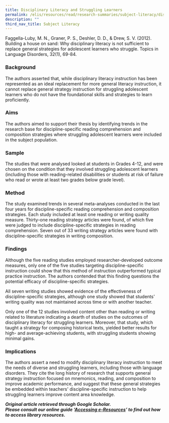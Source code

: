 ```yaml
---
title: Disciplinary Literacy and Struggling Learners
permalink: /elis/resources/read/research-summaries/subject-literacy/disciplinary-literacy-n-struggling-learners/
description: ""
third_nav_title: Subject Literacy
---
```

Faggella-Luby, M. N., Graner, P. S., Deshler, D. D., & Drew, S. V. (2012). Building a house on sand: Why disciplinary literacy is not sufficient to replace general strategies for adolescent learners who struggle. Topics in Language Disorders, 32(1), 69-84.

### Background

The authors asserted that, while disciplinary literacy instruction has been represented as an ideal replacement for more general literacy instruction, it cannot replace general strategy instruction for struggling adolescent learners who do not have the foundational skills and strategies to learn proficiently.

### Aims

The authors aimed to support their thesis by identifying trends in the research base for discipline-specific reading comprehension and composition strategies where struggling adolescent learners were included in the subject population.

### Sample

The studies that were analysed looked at students in Grades 4-12, and were chosen on the condition that they involved struggling adolescent learners (including those with reading-related disabilities or students at risk of failure who read or wrote at least two grades below grade level).

### Method

The study examined trends in several meta-analyses conducted in the last four years for discipline-specific reading comprehension and composition strategies. Each study included at least one reading or writing quality measure. Thirty-one reading strategy articles were found, of which five were judged to include discipline-specific strategies in reading comprehension. Seven out of 33 writing strategy articles were found with discipline-specific strategies in writing composition.

### Findings

Although the five reading studies employed researcher-developed outcome measures, only one of the five studies targeting discipline-specific instruction could show that this method of instruction outperformed typical practice instruction. The authors contended that this finding questions the potential efficacy of discipline-specific strategies.

All seven writing studies showed evidence of the effectiveness of discipline-specific strategies, although one study showed that students' writing quality was not maintained across time or with another teacher.

Only one of the 12 studies involved content other than reading or writing related to literature indicating a dearth of studies on the outcomes of disciplinary literacy for struggling learners. Moreover, that study, which taught a strategy for composing historical texts, yielded better results for high- and average-achieving students, with struggling students showing minimal gains.

### Implications

The authors assert a need to modify disciplinary literacy instruction to meet the needs of diverse and struggling learners, including those with language disorders. They cite the long history of research that supports general strategy instruction focused on mnemonics, reading, and composition to improve academic performance, and suggest that these general strategies be embedded within teachers' discipline-specific instruction to help struggling learners improve content area knowledge.

_**Original article retrieved through Google Scholar.**_  
**_Please consult our online guide ‘_**[**_Accessing e-Resources_**](https://academyofsingaporeteachers-moe-edu-sg-admin.cwp-stg.sg/docs/librariesprovider2/resouces-docs/accessing-e-resources.pdf?sfvrsn=669bb0ad_4)**_’ to find out how to access library resources._**